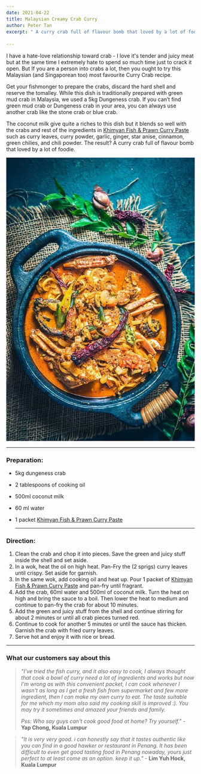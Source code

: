 ```yaml
---
date: 2021-04-22
title: Malaysian Creamy Crab Curry
author: Peter Tan
excerpt: " A curry crab full of flavour bomb that loved by a lot of foodie."

---
```

I have a hate-love relationship toward crab - I love it's tender and juicy meat but at the same time I extremely hate to spend so much time just to crack it open. But If you are a person into crabs a lot, then you ought to try this Malaysian (and Singaporean too) most favourite Curry Crab recipe. 

Get your fishmonger to prepare the crabs, discard the hard shell and reserve the tomalley. While this dish is traditionally prepared with green mud crab in Malaysia, we used a 5kg Dungeness crab. If you can’t find green mud crab or Dungeness crab in your area, you can always use another crab like the stone crab or blue crab. 

The coconut milk give quite a riches to this dish but it blends so well with the crabs and rest of the ingredients in [Khimyan Fish & Prawn Curry Paste](https://khimyancurry.com/projects/fish-curry-paste/) such as curry leaves, curry powder, garlic, ginger, star anise, cinnamon, green chilies, and chili powder. The result? A curry crab full of flavour bomb that loved by a lot of foodie.

![](/uploads/kerala-crab-curry-1-800x1198.jpg)

***

### **Preparation:**

* 5kg dungeness crab
* 2 tablespoons of cooking oil
* 500ml coconut milk
* 60 ml water
* 1 packet [Khimyan Fish & Prawn Curry Paste](https://khimyancurry.com/projects/fish-curry-paste/)

  ***

### **Direction:**

1. Clean the crab and chop it into pieces. Save the green and juicy stuff inside the shell and set aside.
2. In a wok, heat the oil on high heat. Pan-Fry the (2 sprigs) curry leaves until crispy. Set aside for garnish.
3. In the same wok, add cooking oil and heat up. Pour 1 packet of [Khimyan Fish & Prawn Curry Paste](https://khimyancurry.com/projects/fish-curry-paste/) and pan-fry until fragrant.
4. Add the crab, 60ml water and 500ml of coconut milk. Turn the heat on high and bring the sauce to a boil. Then lower the heat to medium and continue to pan-fry the crab for about 10 minutes.
5. Add the green and juicy stuff from the shell and continue stirring for about 2 minutes or until all crab pieces turned red.
6. Continue to cook for another 5 minutes or until the sauce has thicken. Garnish the crab with fried curry leaves.
7. Serve hot and enjoy it with rice or bread.

***

### What our customers say about this

> _"I've tried the fish curry, and it also easy to cook, I always thought that cook a bowl of curry need a lot of ingredients and works but now I'm wrong as with this convenient packet, I can cook whenever I wasn't as long as I get a fresh fish from supermarket and few more ingredient, then I can make my own curry to eat. The taste suitable for me which my mom also said my cooking skill is improved :). You may try it sometimes and amazed your friends and family._
>
> _Pss: Who say guys can't cook good food at home? Try yourself."_ - **Yap Chong, Kuala Lumpur**

> _"It is very very good. i can honestly say that it tastes authentic like you can find in a good hawker or restaurant in Penang. It has been difficult to even get good tasting food in Penang nowaday, yours just perfect to at least come as an option. keep it up."_ - **Lim Yuh Hock, Kuala Lumpur**